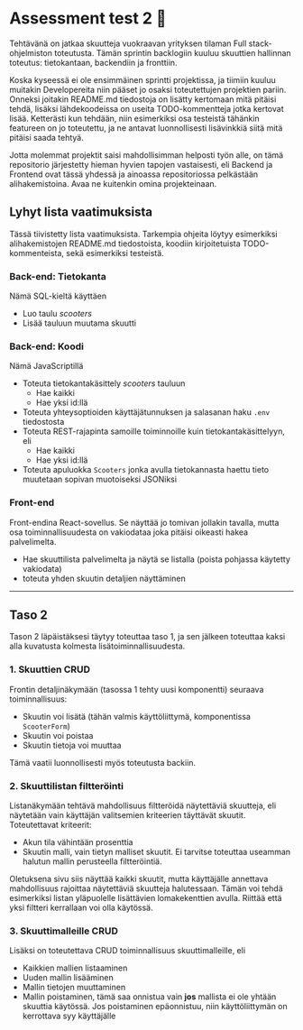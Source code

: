 # Assessment test 2 :kick_scooter:

Tehtävänä on jatkaa skuutteja vuokraavan yrityksen tilaman Full stack-ohjelmiston toteutusta. Tämän sprintin backlogiin kuuluu skuuttien  hallinnan toteutus: tietokantaan, backendiin ja fronttiin.

Koska kyseessä ei ole ensimmäinen sprintti projektissa, ja tiimiin kuuluu muitakin Developereita niin pääset jo osaksi toteutettujen projektien pariin. Onneksi joitakin README.md tiedostoja on lisätty kertomaan mitä pitäisi tehdä, lisäksi lähdekoodeissa on useita TODO-kommentteja jotka kertovat lisää. Ketterästi kun tehdään, niin esimerkiksi osa testeistä tähänkin featureen on jo toteutettu, ja ne antavat luonnollisesti lisävinkkiä siitä mitä pitäisi saada tehtyä.

Jotta molemmat projektit saisi mahdollisimman helposti työn alle, on tämä repositorio järjestetty hieman hyvien tapojen vastaisesti, eli Backend ja Frontend ovat tässä yhdessä ja ainoassa repositoriossa pelkästään alihakemistoina. Avaa ne kuitenkin omina projekteinaan.

## Lyhyt lista vaatimuksista

Tässä tiivistetty lista vaatimuksista. Tarkempia ohjeita löytyy esimerkiksi alihakemistojen README.md tiedostoista, koodiin kirjoitetuista TODO-kommenteista, sekä esimerkiksi testeistä.

### Back-end: Tietokanta

Nämä SQL-kieltä käyttäen
- Luo taulu *scooters*
- Lisää tauluun muutama skuutti

### Back-end: Koodi
Nämä JavaScriptillä
- Toteuta tietokantakäsittely *scooters* tauluun
    * Hae kaikki
    * Hae yksi id:llä
- Toteuta yhteysoptioiden käyttäjätunnuksen ja salasanan haku `.env` tiedostosta
- Toteuta REST-rajapinta samoille toiminnoille kuin tietokantakäsittelyyn, eli 
    * Hae kaikki
    * Hae yksi id:llä
- Toteuta apuluokka `Scooters` jonka avulla tietokannasta haettu tieto muutetaan sopivan muotoiseksi JSONiksi

### Front-end

Front-endina React-sovellus. Se näyttää jo tomivan jollakin tavalla, mutta osa toiminnallisuudesta on vakiodataa joka pitäisi oikeasti hakea palvelimelta.

- Hae skuuttilista palvelimelta ja näytä se listalla (poista pohjassa käytetty vakiodata)
- toteuta yhden skuutin detaljien näyttäminen

<hr/>

## Taso 2

Tason 2 läpäistäksesi täytyy toteuttaa taso 1, ja sen jälkeen
toteuttaa kaksi alla kuvatusta kolmesta lisätoiminnallisuudesta.

### 1. Skuuttien CRUD

Frontin detaljinäkymään (tasossa 1 tehty uusi komponentti) seuraava toiminnallisuus:

- Skuutin voi lisätä (tähän valmis käyttöliittymä, komponentissa `ScooterForm`)
- Skuutin voi poistaa
- Skuutin tietoja voi muuttaa

Tämä vaatii luonnollisesti myös toteutusta backiin.

### 2. Skuuttilistan filtteröinti

Listanäkymään tehtävä mahdollisuus filtteröidä näytettäviä skuutteja, eli näytetään vain käyttäjän valitsemien kriteerien täyttävät skuutit. Toteutettavat kriteerit:
- Akun tila vähintään prosenttia
- Skuutin malli, vain tietyn malliset skuutit. Ei tarvitse toteuttaa useamman halutun mallin perusteella filtteröintiä.

Oletuksena sivu siis näyttää kaikki skuutit, mutta käyttäjälle annettava mahdollisuus rajoittaa näytettäviä skuutteja halutessaan. Tämän voi tehdä esimerkiksi listan yläpuolelle lisättävien lomakekenttien avulla. Riittää että yksi filtteri kerrallaan voi olla käytössä.

### 3. Skuuttimalleille CRUD

Lisäksi on toteutettava CRUD toiminnallisuus skuuttimalleille, eli
- Kaikkien mallien listaaminen
- Uuden mallin lisääminen
- Mallin tietojen muuttaminen
- Mallin poistaminen, tämä saa onnistua vain **jos** mallista
ei ole yhtään skuuttia käytössä. Jos poistaminen epäonnistuu, niin käyttöliittymän on kerrottava syy käyttäjälle

